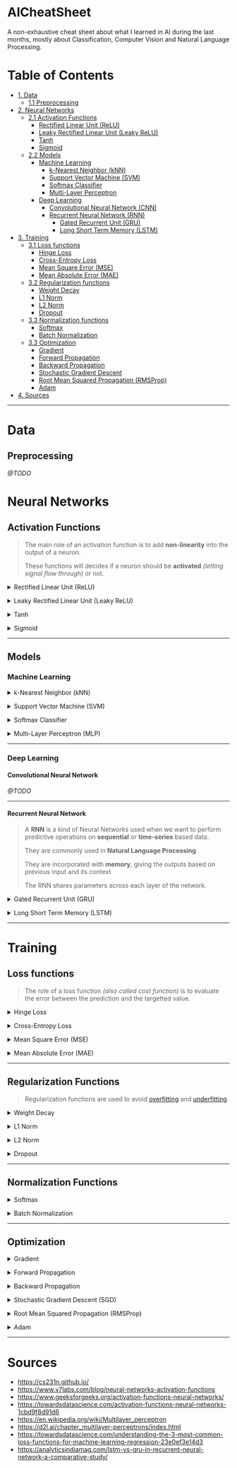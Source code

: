# AICheatSheet
A non-exhaustive cheat sheet about what I learned in AI during the last months, mostly about Classification, Computer Vision and Natural Language Processing.

# Table of Contents
* [1. Data](#data)
	* [1.1 Preprocessing](#preprocessing)
* [2. Neural Networks](#neural-networks)
	* [2.1 Activation Functions](#activation-functions)
		* [Rectified Linear Unit (ReLU)](#relu)
		* [Leaky Rectified Linear Unit (Leaky ReLU)](#relu)
		* [Tanh](#tanh)
		* [Sigmoid](#sigmoid)
	* [2.2 Models](#models)
		* [Machine Learning](#machine-learning)
			* [k-Nearest Neighbor (kNN)](#knn)
			* [Support Vector Machine (SVM)](#svm)
			* [Softmax Classifier](#softmax-classifier)
			* [Multi-Layer Perceptron](#mlp)
		* [Deep Learning](#deep-learning)
			* [Convolutional Neural Network (CNN)](#convolutional-neural-network)
			* [Recurrent Neural Network (RNN)](#recurrent-neural-network)
				* [Gated Recurrent Unit (GRU)](#gru)
				* [Long Short Term Memory (LSTM)](#lstm)
* [3. Training](#training)
	* [3.1 Loss functions](#loss-functions)
		* [Hinge Loss](#hinge-loss)
		* [Cross-Entropy Loss](#cross-entropy-loss)
		* [Mean Square Error (MSE)](#mse)
		* [Mean Absolute Error (MAE)](#mse)
	* [3.2 Regularization functions](#regularization-functions)
		* [Weight Decay](#weight-decay)
		* [L1 Norm](#l1-norm)
		* [L2 Norm](#l2-norm)
		* [Dropout](#dropout)
	* [3.3 Normalization functions](#normalization-functions)
		* [Softmax](#softmax)
		* [Batch Normalization](#batch-normalization)
	* [3.3 Optimization](#optimization)
		* [Gradient](#gradient)
		* [Forward Propagation](#forward-propagation)
		* [Backward Propagation](#backward-propagation)
		* [Stochastic Gradient Descent](#sgd)
		* [Root Mean Squared Propagation (RMSProp)](#rmsprop)
		* [Adam](#adam)
* [4. Sources](#sources)
	
---

# Data
## Preprocessing
*@TODO*

# Neural Networks
## Activation Functions
> The main role of an activation function is to add **non-linearity** into the output of a neuron.
>
> These functions will decides if a neuron should be **activated** *(letting signal flow through)* or not.


[//]: #relu
<a id="relu"></a><details>
<summary>Rectified Linear Unit (ReLU)</summary>

<p align="center"> <img src="assets/images/activationfunctions/relu.png" width=40% height=40%></p>

* The most popular choice due to its simplicity of implementation and its good performances
* It's a simple non-linear transformation defined as the maximum of that element and 0 
* Can prevent **vanishing gradient** problem.

$$ \operatorname{ReLU}(x) = \max(x, 0) $$

</details>


[//]: #leaky-relu
<a id="leaky-relu"></a><details>
<summary>Leaky Rectified Linear Unit (Leaky ReLU)</summary>

<p align="center"> <img src="assets/images/activationfunctions/leakyrelu.png" width=35% height=35%></p>

* Variant of [ReLU](#relu) activation function.
* It permit some informations to still get through the network even when the argument is **negative**.

$$\operatorname{leaky ReLU}(x) = \max(0, x) + \alpha \min(0, x)$$
* *Where $\alpha$ is a learnable parameter*

</details>


[//]: #tanh
<a id="tanh"></a><details>
<summary>Tanh</summary>

<p align="center"> <img src="assets/images/activationfunctions/tanh.jpg" width=40% height=40%></p>

* Known as **Hyperbolic Tangent**
* A simple non-linear transformation that squashes its input in a range of (-1, 1)
$$\operatorname{tanh}(x) = \frac{1 - \exp(-2x)}{1 + \exp(-2x)}$$
</details>


[//]: #sigmoid
<a id="sigmoid"></a><details>
<summary>Sigmoid</summary>

<p align="center"> <img src="assets/images/activationfunctions/sigmoid.jpg" width=40% height=40%></p>

* Use to interpret the output as probabilities for **binary classification problems**
* Often replaced by a [ReLU](#relu) because it can causes **vanishing gradients**
* Squashes its input between 0 and 1
</details>

---
## Models

### Machine Learning

[//]: #KNN
<a id="knn"></a><details>
<summary>k-Nearest Neighbor (kNN)</summary>

<p align="center"><img src="assets/images/mlmodels/knn_concept.jpg" width=50% height=50%></p>

* It classifies a new entry by assigning it to the class of its closests neighbors.
* $k$ is the number of neighbors (datapoints) to compare to our new data point.
* It's a **non-parametric** approach
* When $k = 1$ *(also called 1-nearest neighbor)*
	* The algorithm will always achieve a training error of **zero**.
	* The algorithm is **consistent** *(eventually converging to the optimal predictor)*
* Requires to specify **distance function** $d$:
	* **Euclidian Distance** is the most popular
</details>


[//]: #SVM
<a id="svm"></a><details>
<summary> Support Vector Machine (SVM)</summary>

<p align="center"><img src="assets/images/mlmodels/svm.png" width=30% heightsoftmax-classifier=30%></p>

* It tries to find a line that **maximises** the separation between a **two-class** (SVM) or more (Multiclass SVM) dataset.
* The datapoints with the minimum distance to the hyperplane are called **Support Vectors**.
* Use the [hinge loss](#loss-functions) to threshold the result to 0 if the correct score is greater than the incorrect class score by at least the margin
	* The SVM only cares if the difference is lower than the margin $\Delta$
* Similar results as [Softmax Classifier](#softmax-classifier)
* Can performs **non-linear** classifications using a **kernel trick**, implicitly mapping their inputs into high-dimensional feature spaces
* The different **kernel functions** will define the smoothness and efficiency of the separation :
	* Linear
	* Polynomial
	* Gaussian
	* Sigmoid
	* Radial Basis Function (RBF)

<p align="center"><img src="assets/images/mlmodels/svmkernels.webp" width=40% height=40%></p>

</details>


[//]: #softmax-classifier
<a id="softmax-classifier"></a><details>
<summary> Softmax Classifier </summary>

<p align="center"><img src="assets/images/mlmodels/softmaxclassifier.png" width=45% height=45%></p>

* Similar architecture and results as [Support Vector Machine](#svm) (SVM), but uses a [Cross-Entropy Loss](#cross-entropy-loss)
* Outputs a **propabilistic** interpretation *(due to [softmax](#softmax))*
	* All the outputs values of the function will be scaled between 0 and 1
* Provides kind of probabilities that are easier to interpret than SVM.
</details>


[//]: #mlp
<a id="mlp"></a><details>
<summary> Multi-Layer Perceptron (MLP) </summary>

<p align="center"><img src="assets/images/mlmodels/mlp.png" width=45% height=45%></p>

* A **fully-connected feedforward** neural network
* Contains **hidden layers** between input and output
*  It can distinguish data that is not **linearly separable**
* We can compute the different layers this way:

$$\mathbf{H} =  \sigma(\mathbf{X} \mathbf{W}^{(1)} + \mathbf{b}^{(1)})$$
$$\mathbf{O} = \mathbf{H}\mathbf{W}^{(2)} + \mathbf{b}^{(2)}$$

* Where $H$ is the hidden layer, $\sigma$  is the activation function, $X$ is the input data, $W$ is the weights, $b$ is the bias, $O$ is the output layer

</details>

---
### Deep Learning
#### Convolutional Neural Network

*@TODO*

---

#### Recurrent Neural Network
> A **RNN** is a kind of Neural Networks used when we want to perform predictive operations on **sequential** or **time-series** based data. 
>
> They are commonly used in **Natural Language Processing**
>
> They are incorporated with **memory**, giving the outputs based on previous input and its context
>
>The RNN shares parameters across each layer of the network. 

[//]: #gru
<a id="gru"></a><details>
<summary> Gated Recurrent Unit (GRU)</summary>

</details>


[//]: #lstm
<a id="lstm"></a><details>
<summary> Long Short Term Memory (LSTM)</summary>


</details>

---
# Training
## Loss functions

> The role of a loss function *(also called cost function)* is to evaluate the error between the prediction and the targetted value.


[//]: #hinge-loss
<a id="hinge-loss"></a><details>
<summary> Hinge Loss</summary>

* Also known as **maximum-margin loss**
* Used in **classification problems**
* Known for being used in [Support Vector Machine](#svm) (SVM)
$$\ell(y) = max(0, 1 - t \cdot y)$$
* Where $t$ is the actual outcome (either -1 or 1) and $y$ is the output of the classifier
</details>


[//]: #cross-entropy-loss
<a id="cross-entropy-loss"></a><details>
<summary> Cross-Entropy Loss</summary>

* Also known as **logarithmic loss**
* Used in **binary** and **multiclass** classification
* **Entropy** means the average level of randomness or uncertainty.
* It measures the difference between **two probability distributions**:
	1. The discovered probability distribution of a ML classification model
	2. The predicted distribution
* **Binary Cross-Entropy** Loss:
$$l = -(ylog(\hat{y}) + (1 - y)log(1 - \hat{y}))$$
* Where $\hat{y}$ is the predicted value and $y$ is the actual value (0 or 1)
* **Multiclass Cross-Entropy** Loss also known as **Negative Log-Likelihood** Loss:
$$l =-\sum_{i=1}^N y_i log(\hat{y}_i)$$
* Where $y_i$ is the actual value, $\hat{y}_i$ is the predicted value of the $i^{th}$ label, and $N$ the number of classes
* We calculate a separate loss for each label and sum the result

</details>


[//]: #mse
<a id="mse"></a><details>
<summary> Mean Square Error (MSE)</summary>

* Also known as **Quadratic Loss** or **[L2](#l2-norm) Loss**
* Used in **regression** problems
* Similar implementation as [MAE](#mae) Loss, with a huge **error penalty** due to the **squaring part** of the function
* It squares the difference between the predictions and the ground truth. and average it across the whole dataset
$$\mathbf{MSE} = \dfrac{1}{N}\sum_{i=1}^{N}(y_i - \hat{y}_i)^2$$
* Where $N$ is the number of samples we are testing against, $y$ is the actual value and $\hat{y}$ is the predicted value

</details>


[//]: #mae
<a id="mae"></a><details>
<summary> Mean Absolute Error (MAE)</summary>

* Also known as **[L1](#l1-norm) Loss**
* Used in **regression** problems
* Similar implementation as [MSE](#mse) Loss, with the **absolute values** of the prediction and the ground truth instead of the squared **error penalty** of these values
$$\mathbf{MAE} = \dfrac{1}{N}\sum_{i=1}^{N}\lvert y_i - \hat{y}_i\lvert$$
* Where $N$ is the number of samples we are testing against, $y$ is the actual value and $\hat{y}$ is the predicted value


</details>

---

## Regularization Functions

> Regularization functions are used to avoid [overfitting](#) and [underfitting](#).

[//]: #weight-decay
<a id="weight-decay"></a><details>
<summary> Weight Decay </summary>

*@TODO*
</details>


[//]: #l1-norm
<a id="l1-norm"></a><details>
<summary> L1 Norm</summary>

*@TODO*
</details>


[//]: #l2-norm
<a id="l2-norm"></a><details>
<summary> L2 Norm</summary>

*@TODO*
</details>


[//]: #dropout
<a id="dropout"></a><details>
<summary> Dropout </summary>

*@TODO*
</details>


---
## Normalization Functions

[//]: #softmax
<a id="softmax"></a><details>
<summary>Softmax</summary>

* Convert a vector of real numbers into a *probability distribution* of these outcomes
* Often used as the last *activation-functions* of a Neural Network to normalizes ouptuts as probabilities
* Often paired with **argmax** function that permits to get the highest probability
$$\sigma(z_i) = \frac{e^{z_{i}}}{\sum_{j=1}^K e^{z_{j}}}$$
* Where $z$ is the vector of *raw outputs* from the Neural Network, $K$  is the number of classes
	* We divide the exponential of one element of the output to the sum of all exponentials values of the output vector
</details>


[//]: #batch-normalization
<a id="batch-normalization"></a><details>
<summary>Batch Normalization</summary>

*@TODO*
</details>

---

## Optimization
[//]: #gradient
<a id="gradient"></a><details>
<summary> Gradient</summary>

*@TODO*
</details>


[//]: #forward-propagation
<a id="forward-propagation"></a><details>
<summary> Forward Propagation</summary>

*@TODO*
</details>


[//]: #backward-propagation
<a id="backward-propagation"></a><details>
<summary> Backward Propagation</summary>

*@TODO*
</details>


[//]: #sgd
<a id="sgd"></a><details>
<summary> Stochastic Gradient Descent (SGD) </summary>

*@TODO*
</details>


[//]: #rmsprop
<a id="rmsprop"></a><details>
<summary> Root Mean Squared Propagation (RMSProp) </summary>

*@TODO*
</details>


[//]: #adam
<a id="adam"></a><details>
<summary> Adam </summary>

*@TODO*
</details>



--- 
# Sources
* https://cs231n.github.io/
* https://www.v7labs.com/blog/neural-networks-activation-functions
* https://www.geeksforgeeks.org/activation-functions-neural-networks/
* https://towardsdatascience.com/activation-functions-neural-networks-1cbd9f8d91d6
* https://en.wikipedia.org/wiki/Multilayer_perceptron
* https://d2l.ai/chapter_multilayer-perceptrons/index.html
* https://towardsdatascience.com/understanding-the-3-most-common-loss-functions-for-machine-learning-regression-23e0ef3e14d3
* https://analyticsindiamag.com/lstm-vs-gru-in-recurrent-neural-network-a-comparative-study/